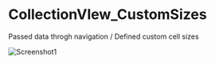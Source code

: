 # CollectionVIew_CustomSizes
 Passed data throgh navigation / Defined custom cell sizes
 
 ![Screenshot1](https://github.com/hamza99900/CollectionVIew_CustomSizes/blob/master/1.png)
 

